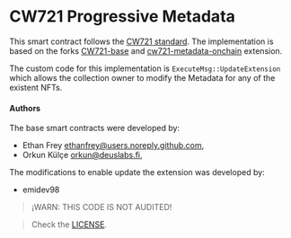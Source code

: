 # CW721 Progressive Metadata

This smart contract follows the [CW721 standard](https://github.com/CosmWasm/cw-nfts/tree/main/packages/cw721). The implementation is based on the forks [CW721-base](https://github.com/CosmWasm/cw-nfts/tree/main/contracts/cw721-base) and [cw721-metadata-onchain](https://github.com/CosmWasm/cw-nfts/tree/main/contracts/cw721-metadata-onchain) extension.

The custom code for this implementation is `ExecuteMsg::UpdateExtension` which allows the collection owner to modify the Metadata for any of the existent NFTs.

#### Authors 

The base smart contracts were developed by:

- Ethan Frey <ethanfrey@users.noreply.github.com>,
- Orkun Külçe <orkun@deuslabs.fi>,

The modifications to enable update the extension was developed by:

- emidev98

> ¡WARN: THIS CODE IS NOT AUDITED!

> Check the [LICENSE](./LICENSE).